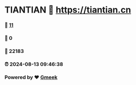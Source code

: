 # TIANTIAN :link: https://tiantian.cn 
### :page_facing_up: [11](https://tiantian.cn/tag.html) 
### :speech_balloon: 0 
### :hibiscus: 22183 
### :alarm_clock: 2024-08-13 09:46:38 
### Powered by :heart: [Gmeek](https://github.com/Meekdai/Gmeek)
